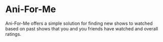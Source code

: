 # Ani-For-Me

Ani-For-Me offers a simple solution for finding new shows to watched based on past shows that you and you friends have watched and overall ratings. 
